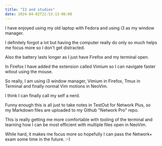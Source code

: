 ```yaml
---
title: "I3 and studies"
date: 2024-04-02T22:53:13-06:00
---
```


I have enjoyed using my old laptop with Fedora and using i3 as my window manager. 

I definitely forgot  a lot but having the computer really do only so much helps me focus more so I don't get distracted. 

Also the battery lasts longer as I just have Firefox and my terminal open.

In Firefox I have added the extension called Vimium so I can navigate faster witout using the mouse. 

So really, I am using i3 window manager, Vimium in Firefox, Tmux in Terminal and finally normal Vim motions in NeoVim. 

I think I can finally call my self a nerd. 

Funny enough this is all just to take notes in TestOut for Network Plus, so my  Markdown files are uploaded to my Github "Network Pro" repo. 

This is really getting me more comfortable with tooling of the terminal and learning how I can be most efficient with multiple files open in NeoVim. 

While hard, it makes me focus more so hopefully I can pass the Network+ exam some time in the future. :-)
